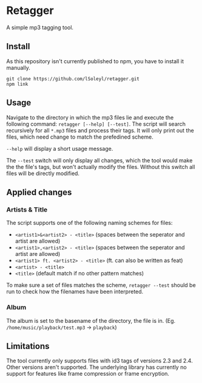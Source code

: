# Retagger

A simple mp3 tagging tool.

## Install

As this repository isn't currently published to npm, you have to install it manually.

    git clone https://github.com/lSoleyl/retagger.git
    npm link

## Usage

Navigate to the directory in which the mp3 files lie and execute the following command: `retagger [--help] [--test]`. The script will search recursively for all `*.mp3` files and process their tags. It will only print out the files, which need change to match the prefedined scheme.

`--help` will display a short usage message.

The `--test` switch will only display all changes, which the tool would make the the file's tags, but won't actually modify the files.
Without this switch all files will be directly modified.

## Applied changes

### Artists & Title
The script supports one of the following naming schemes for files:
 * `<artist1>&<artist2> - <title>` (spaces between the seperator and artist are allowed)
 * `<artist1>,<artist2> - <title>` (spaces between the seperator and artist are allowed)
 * `<artist1> ft. <artist2> - <title>` (ft. can also be written as feat)
 * `<artist> - <title>`
 * `<title>` (default match if no other pattern matches)

To make sure a set of files matches the scheme, `retagger --test` should be run to check how the filenames have been interpreted.

### Album
The album is set to the basename of the directory, the file is in. (Eg. `/home/music/playback/test.mp3` -> `playback`)


## Limitations

The tool currently only supports files with id3 tags of versions 2.3 and 2.4. Other versions aren't supported. The underlying library has currently no support for features like frame compression or frame encryption.

